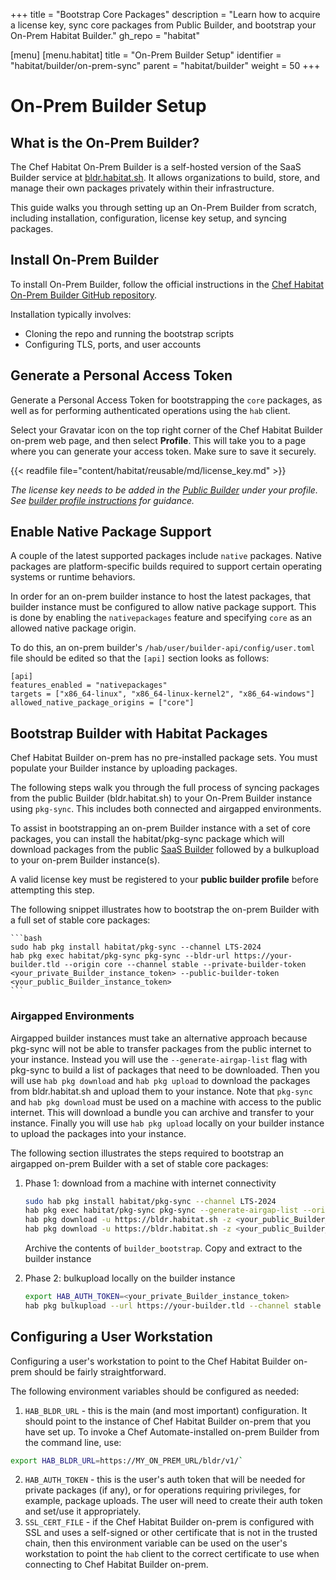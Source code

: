 +++
title = "Bootstrap Core Packages"
description = "Learn how to acquire a license key, sync core packages from Public Builder, and bootstrap your On-Prem Habitat Builder."
gh_repo = "habitat"

[menu]
  [menu.habitat]
    title = "On-Prem Builder Setup"
    identifier = "habitat/builder/on-prem-sync"
    parent = "habitat/builder"
    weight = 50
+++

# On-Prem Builder Setup

## What is the On-Prem Builder?

The Chef Habitat On-Prem Builder is a self-hosted version of the SaaS Builder service at [bldr.habitat.sh](https://bldr.habitat.sh). It allows organizations to build, store, and manage their own packages privately within their infrastructure.

This guide walks you through setting up an On-Prem Builder from scratch, including installation, configuration, license key setup, and syncing packages.

## Install On-Prem Builder

To install On-Prem Builder, follow the official instructions in the [Chef Habitat On-Prem Builder GitHub repository](https://github.com/habitat-sh/on-prem-builder/blob/main/on-prem-docs/getting-started.md).

Installation typically involves:

* Cloning the repo and running the bootstrap scripts
* Configuring TLS, ports, and user accounts

## Generate a Personal Access Token

Generate a Personal Access Token for bootstrapping the `core` packages, as well as for performing authenticated operations using the `hab` client.

Select your Gravatar icon on the top right corner of the Chef Habitat Builder on-prem web page, and then select **Profile**. This will take you to a page where you can generate your access token. Make sure to save it securely.

{{< readfile file="content/habitat/reusable/md/license_key.md" >}}

*The license key needs to be added in the [Public Builder](https://bldr.habitat.sh) under your profile. See [builder profile instructions](https://github.com/habitat-sh/habitat/blob/main/components/docs-chef-io/content/habitat/builder_profile.md) for guidance.*

## Enable Native Package Support

A couple of the latest supported packages include `native` packages. Native packages are platform-specific builds required to support certain operating systems or runtime behaviors.

In order for an on-prem builder instance to host the latest packages, that builder instance must be configured to allow native package support. This is done by enabling the `nativepackages` feature and specifying `core` as an allowed native package origin.

To do this, an on-prem builder's `/hab/user/builder-api/config/user.toml` file should be edited so that the `[api]` section looks as follows:

```
[api]
features_enabled = "nativepackages"
targets = ["x86_64-linux", "x86_64-linux-kernel2", "x86_64-windows"]
allowed_native_package_origins = ["core"]
```

## Bootstrap Builder with Habitat Packages

Chef Habitat Builder on-prem has no pre-installed package sets. You must populate your Builder instance by uploading packages.

The following steps walk you through the full process of syncing packages from the public Builder (bldr.habitat.sh) to your On-Prem Builder instance using `pkg-sync`. This includes both connected and airgapped environments.

To assist in bootstrapping an on-prem Builder instance with a set of core packages, you can install the habitat/pkg-sync package which will download packages from the public [SaaS Builder](https://bldr.habitat.sh) followed by a bulkupload to your on-prem Builder instance(s).

A valid license key must be registered to your **public builder profile** before attempting this step.

The following snippet illustrates how to bootstrap the on-prem Builder with a full set of stable core packages:

    ```bash
    sudo hab pkg install habitat/pkg-sync --channel LTS-2024
    hab pkg exec habitat/pkg-sync pkg-sync --bldr-url https://your-builder.tld --origin core --channel stable --private-builder-token <your_private_Builder_instance_token> --public-builder-token  <your_public_Builder_instance_token>
    ```

### Airgapped Environments

Airgapped builder instances must take an alternative approach because pkg-sync will not be able to transfer packages from the public internet to your instance. Instead you will use the `--generate-airgap-list` flag with pkg-sync to build a list of packages that need to be downloaded. Then you will use `hab pkg download` and `hab pkg upload` to download the packages from bldr.habitat.sh and upload them to your instance. Note that `pkg-sync` and `hab pkg download` must be used on a machine with access to the public internet. This will download a bundle you can archive and transfer to your instance. Finally you will use `hab pkg upload` locally on your builder instance to upload the packages into your instance.

The following section illustrates the steps required to bootstrap an airgapped on-prem Builder with a set of stable core packages:

1. Phase 1: download from a machine with internet connectivity

    ```bash
    sudo hab pkg install habitat/pkg-sync --channel LTS-2024
    hab pkg exec habitat/pkg-sync pkg-sync --generate-airgap-list --origin core --channel stable --public-builder-token  <your_public_Builder_instance_token>
    hab pkg download -u https://bldr.habitat.sh -z <your_public_Builder_instance_token> --target x86_64-linux --channel stable --file package_list_x86_64-linux.txt --download-directory builder_bootstrap
    hab pkg download -u https://bldr.habitat.sh -z <your_public_Builder_instance_token> --target x86_64-windows --channel stable --file package_list_x86_64-windows.txt --download-directory builder_bootstrap
    ```

    Archive the contents of `builder_bootstrap`. Copy and extract to the builder instance

1. Phase 2: bulkupload locally on the builder instance

    ```bash
    export HAB_AUTH_TOKEN=<your_private_Builder_instance_token>
    hab pkg bulkupload --url https://your-builder.tld --channel stable --auto-create-origins builder_bootstrap/
    ```

## Configuring a User Workstation

Configuring a user's workstation to point to the Chef Habitat Builder on-prem should be fairly straightforward.

The following environment variables should be configured as needed:

1. `HAB_BLDR_URL` - this is the main (and most important) configuration. It should point to the instance of Chef Habitat Builder on-prem that you have set up. To invoke a Chef Automate-installed on-prem Builder from the command line, use:

```bash
export HAB_BLDR_URL=https://MY_ON_PREM_URL/bldr/v1/`
```

2. `HAB_AUTH_TOKEN` - this is the user's auth token that will be needed for private packages (if any), or for operations requiring privileges, for example, package uploads. The user will need to create their auth token and set/use it appropriately.
3. `SSL_CERT_FILE` - if the Chef Habitat Builder on-prem is configured with SSL and uses a self-signed or other certificate that is not in the trusted chain, then this environment variable can be used on the user's workstation to point the `hab` client to the correct certificate to use when connecting to Chef Habitat Builder on-prem.
